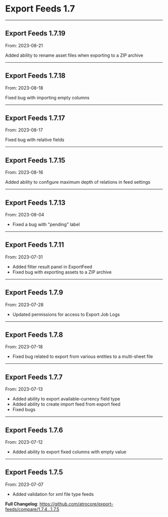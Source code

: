 # Export Feeds 1.7


---

## Export Feeds 1.7.19
From: 2023-08-21

Added ability to rename asset files when exporting to a ZIP archive

---

## Export Feeds 1.7.18
From: 2023-08-18

Fixed bug with importing empty columns

---

## Export Feeds 1.7.17
From: 2023-08-17

Fixed bug with relative fields

---

## Export Feeds 1.7.15
From: 2023-08-16

Added ability to configure maximum depth of relations in feed settings 

---

## Export Feeds 1.7.13
From: 2023-08-04

* Fixed a bug with "pending" label

---

## Export Feeds 1.7.11
From: 2023-07-31

* Added filter result panel in ExportFeed
* Fixed bug with exporting assets to a ZIP archive

---

## Export Feeds 1.7.9
From: 2023-07-28

* Updated permissions for access to Export Job Logs

---

## Export Feeds 1.7.8
From: 2023-07-18

* Fixed bug related to export from various entities to a multi-sheet file

---

## Export Feeds 1.7.7
From: 2023-07-13

* Added ability to export available-currency field type
* Added ability to create import feed from export feed
* Fixed bugs

---

## Export Feeds 1.7.6
From: 2023-07-12

* Added ability to export fixed columns with empty value

---

## Export Feeds 1.7.5
From: 2023-07-07

* Added validation for xml file type feeds


**Full Changelog**: https://github.com/atrocore/export-feeds/compare/1.7.4...1.7.5